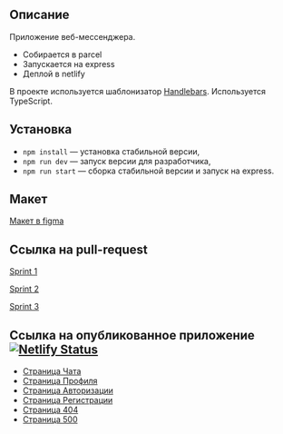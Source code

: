 ## Описание

Приложение веб-мессенджера.

- Собирается в parcel
- Запускается на express
- Деплой в netlify

В проекте используется шаблонизатор [Handlebars](https://handlebarsjs.com/).
Используется TypeScript.

## Установка

- `npm install` — установка стабильной версии,
- `npm run dev` — запуск версии для разработчика,
- `npm run start` — сборка стабильной версии и запуск на express.

## Макет

[Макет в figma](https://www.figma.com/file/24EUnEHGEDNLdOcxg7ULwV/Chat?node-id=0%3A1&t=d9X32hefZdiDrerX-0)

## Ссылка на pull-request

[Sprint 1](https://github.com/Moriarty25/middle.messenger.praktikum.yandex/pull/2)

[Sprint 2](https://github.com/Moriarty25/middle.messenger.praktikum.yandex/pull/3)

[Sprint 3](https://github.com/Moriarty25/middle.messenger.praktikum.yandex/pull/4)

## Ссылка на опубликованное приложение [![Netlify Status](https://api.netlify.com/api/v1/badges/498fb90c-5d7c-416c-95ac-d2c82a3e6003/deploy-status)](https://deploy--roaring-tanuki-6ce7ec.netlify.app/)

- [Страница Чата](https://deploy--roaring-tanuki-6ce7ec.netlify.app/)
- [Страница Профиля](https://deploy--roaring-tanuki-6ce7ec.netlify.app/profile)
- [Страница Авторизации](https://deploy--roaring-tanuki-6ce7ec.netlify.app/login)
- [Страница Регистрации](https://deploy--roaring-tanuki-6ce7ec.netlify.app/signin)
- [Страница 404](https://deploy--roaring-tanuki-6ce7ec.netlify.app/404)
- [Страница 500](https://deploy--roaring-tanuki-6ce7ec.netlify.app/500)


